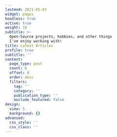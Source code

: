 ```yaml
---
lastmod: 2021-05-03
widget: pages
headless: true
active: true
weight: 10
subtitle: >-
  Open-Source projects, hobbies, and other things
  I've enjoy working with!
title: Latest Articles
profile: true
subtitle: ''
content:
  page_type: post
  count: 6
  offset: 0
  order: desc
  filters:
    tag: ''
    category: ''
    publication_type: ''
    exclude_featured: false
design:
  view: 5
  background: {}
advanced:
  css_style: ''
  css_class: ''
---
```

